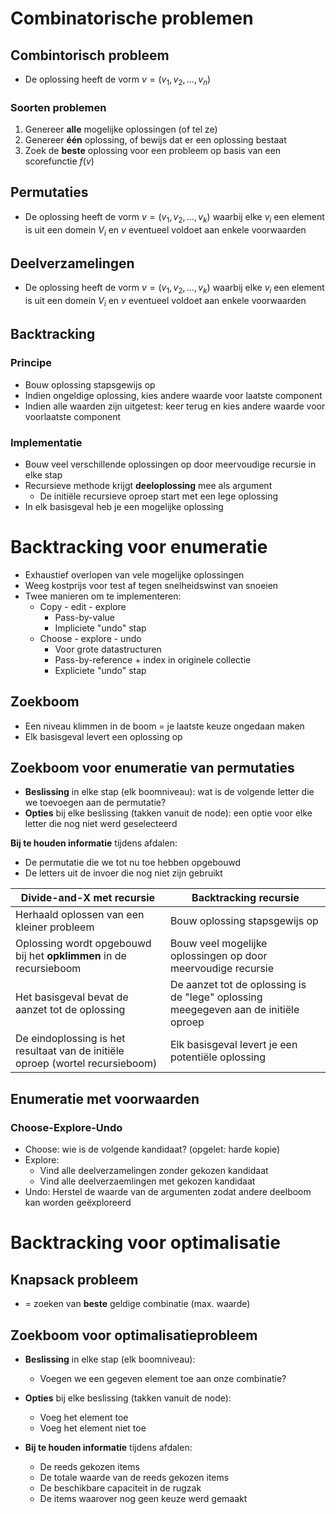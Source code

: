 # Combinatorische problemen

## Combintorisch probleem

* De oplossing heeft de vorm $v = (v_1, v_2, \ldots, v_n)$

### Soorten problemen

1. Genereer **alle** mogelijke oplossingen (of tel ze)
2. Genereer **één** oplossing, of bewijs dat er een oplossing bestaat
3. Zoek de **beste** oplossing voor een probleem op basis van een scorefunctie $f(v)$

## Permutaties

* De oplossing heeft de vorm $v = (v_1, v_2, \ldots, v_k)$ waarbij elke $v_i$ een element is uit een domein $V_i$ en $v$ eventueel voldoet aan enkele voorwaarden

## Deelverzamelingen

* De oplossing heeft de vorm $v = (v_1, v_2, \ldots, v_k)$ waarbij elke $v_i$ een element is uit een domein $V_i$ en $v$ eventueel voldoet aan enkele voorwaarden

## Backtracking

### Principe

* Bouw oplossing stapsgewijs op
* Indien ongeldige oplossing, kies andere waarde voor laatste component
* Indien alle waarden zijn uitgetest: keer terug en kies andere waarde voor voorlaatste component

### Implementatie

* Bouw veel verschillende oplossingen op door meervoudige recursie in elke stap
* Recursieve methode krijgt **deeloplossing** mee als argument
  * De initiële recursieve oproep start met een lege oplossing
* In elk basisgeval heb je een mogelijke oplossing

# Backtracking voor enumeratie

* Exhaustief overlopen van vele mogelijke oplossingen
* Weeg kostprijs voor test af tegen snelheidswinst van snoeien
* Twee manieren om te implementeren:
  * Copy - edit - explore
    * Pass-by-value
    * Impliciete "undo" stap
  * Choose - explore - undo
    * Voor grote datastructuren
    * Pass-by-reference + index in originele collectie
    * Expliciete "undo" stap

## Zoekboom

* Een niveau klimmen in de boom = je laatste keuze ongedaan maken
* Elk basisgeval levert een oplossing op

## Zoekboom voor enumeratie van permutaties

* **Beslissing** in elke stap (elk boomniveau): wat is de volgende letter die we toevoegen aan de permutatie?
* **Opties** bij elke beslissing (takken vanuit de node): een optie voor elke letter die nog niet werd geselecteerd

**Bij te houden informatie** tijdens afdalen:
* De permutatie die we tot nu toe hebben opgebouwd
* De letters uit de invoer die nog niet zijn gebruikt

| **Divide-and-X met recursie**                                                  | **Backtracking recursie**                                                           |
|--------------------------------------------------------------------------------|-------------------------------------------------------------------------------------|
| Herhaald oplossen van een kleiner probleem                                     | Bouw oplossing stapsgewijs op                                                       |
| Oplossing wordt opgebouwd bij het **opklimmen** in de recursieboom             | Bouw veel mogelijke oplossingen op door meervoudige recursie                        |
| Het basisgeval bevat de aanzet tot de oplossing                                | De aanzet tot de oplossing is de "lege" oplossing meegegeven aan de initiële oproep |
| De eindoplossing is het resultaat van de initiële oproep (wortel recursieboom) | Elk basisgeval levert je een potentiële oplossing                                   |

## Enumeratie met voorwaarden

### Choose-Explore-Undo

* Choose: wie is de volgende kandidaat? (opgelet: harde kopie)
* Explore:
  * Vind alle deelverzamelingen zonder gekozen kandidaat
  * Vind alle deelverzaemlingen met gekozen kandidaat
* Undo: Herstel de waarde van de argumenten zodat andere deelboom kan worden geëxploreerd

# Backtracking voor optimalisatie

## Knapsack probleem

* = zoeken van **beste** geldige combinatie (max. waarde)

## Zoekboom voor optimalisatieprobleem

* **Beslissing** in elke stap (elk boomniveau):
  * Voegen we een gegeven element toe aan onze combinatie?
* **Opties** bij elke beslissing (takken vanuit de node):
  * Voeg het element toe
  * Voeg het element niet toe

* **Bij te houden informatie** tijdens afdalen:
  * De reeds gekozen items
  * De totale waarde van de reeds gekozen items
  * De beschikbare capaciteit in de rugzak
  * De items waarover nog geen keuze werd gemaakt